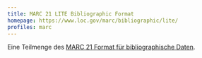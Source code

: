 ```yaml
---
title: MARC 21 LITE Bibliographic Format 
homepage: https://www.loc.gov/marc/bibliographic/lite/
profiles: marc 
---
```


Eine Teilmenge des [MARC 21 Format für bibliographische Daten](../bibliographic).
